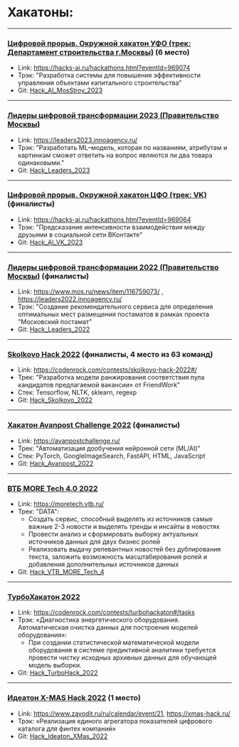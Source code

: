 # Хакатоны:

***
### [Цифровой прорыв. Окружной хакатон УФО (трек: Департамент строительства г.Москвы)](../../../Hack_AI_MosStroy_2023) (6 место)
- Link: https://hacks-ai.ru/hackathons.html?eventId=969074 
- Трэк: "Разработка системы для повышения эффективности управления объектами капитального строительства"
- Git: [Hack_AI_MosStroy_2023](../../../Hack_AI_MosStroy_2023) 

***
### [Лидеры цифровой трансформации 2023 (Правительство Москвы)](../../../Hack_Leaders_2023)
- Link: https://leaders2023.innoagency.ru/ 
- Трэк: "Разработать ML–модель, которая по названиям, атрибутам и картинкам сможет ответить на вопрос являются ли два товара одинаковыми."
- Git: [Hack_Leaders_2023](../../../Hack_Leaders_2023) 

***
### [Цифровой прорыв. Окружной хакатон ЦФО (трек: VK)](../../../Hack_AI_VK_2023) (финалисты)
- Link: https://hacks-ai.ru/hackathons.html?eventId=969064 
- Трэк: "Предсказание интенсивности взаимодействия между друзьями в социальной сети ВКонтакте"
- Git: [Hack_AI_VK_2023](../../../Hack_AI_VK_2023) 

***
### [Лидеры цифровой трансформации 2022 (Правительство Москвы)](../../../Hack_Leaders_2022) (финалисты)
- Link: https://www.mos.ru/news/item/116759073/ , 
https://leaders2022.innoagency.ru/
- Трэк: "Создание рекомендательного сервиса для определения оптимальных мест размещения постаматов в рамках проекта "Московский постамат"
- Git: [Hack_Leaders_2022](../../../Hack_Leaders_2022) 

***
### [Skolkovo Hack 2022](../../../Hack_Skolkovo_2022) (финалисты, 4 место из 63 команд)
- Link: https://codenrock.com/contests/skolkovo-hack-2022#/
- Трек: "Разработка модели ранжирования соответствия пула кандидатов предлагаемой вакансии» от FriendWork"
- Стек: Tensorflow, NLTK, sklearn, regexp
- Git: [Hack_Skolkovo_2022](../../../Hack_Skolkovo_2022)
***
### [Хакатон Avanpost Challenge 2022](../../../Hack_Avanpost_2022) (финалисты)
- Link: https://avanpostchallenge.ru/
- Трек: "Автоматизация дообучения нейронной сети (ML/AI)"
- Стек: PyTorch, GoogleImageSearch, FastAPI, HTML, JavaScript  
- Git: [Hack_Avanpost_2022](../../../Hack_Avanpost_2022)
***
### [ВТБ MORE Tech 4.0 2022](../../../Hack_VTB_MORE_Tech_4)
- Link: https://moretech.vtb.ru/
- Трек: "DATA":
    - Создать сервис, способный выделять из источников самые важные 2-3 новости и выделять тренды и инсайты в новостях 
    - Провести анализ и сформировать выборку актуальных источников данных для двух бизнес ролей
    - Реализовать выдачу релевантных новостей без дублирования текста, заложить возможность масштабирования ролей и добавления дополнительных источников данных
- Git: [Hack_VTB_MORE_Tech_4](../../../Hack_VTB_MORE_Tech_4)
***
### [ТурбоХакатон 2022](../../../Hack_TurboHack_2022)
- Link: https://codenrock.com/contests/turbohackaton#/tasks
- Трэк: «Диагностика энергетического оборудования. Автоматическая очистка данных для построения моделей оборудования»:
    - При создании статистической математической модели оборудования в системе предиктивной аналитики требуется провести чистку исходных архивных данных для обучающей модель выборки.
- Git: [Hack_TurboHack_2022](../../../Hack_TurboHack_2022)

***
### [Идеатон X-MAS Hack 2022](../../../Hack_Ideaton_XMas_2022) (1 место)
- Link: https://www.zavodit.ru/ru/calendar/event/21, https://xmas-hack.ru/
- Трэк: «Реализация единого агрегатора показателей цифрового каталога для финтех компаний»
- Git: [Hack_Ideaton_XMas_2022](../../../Hack_Ideaton_XMas_2022)